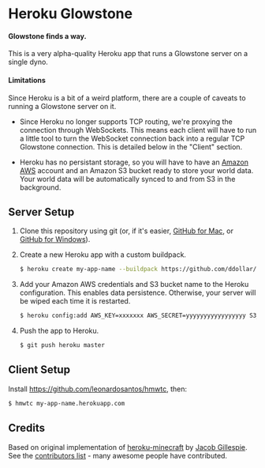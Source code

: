 # Heroku Glowstone

#### Glowstone finds a way.

This is a very alpha-quality Heroku app that runs a Glowstone server on a single dyno.

#### Limitations

Since Heroku is a bit of a weird platform, there are a couple of caveats to running a Glowstone server on it.

* Since Heroku no longer supports TCP routing, we're proxying the connection through WebSockets. This means each client will have to run a little tool to turn the WebSocket connection back into a regular TCP Glowstone connection. This is detailed below in the "Client" section.

* Heroku has no persistant storage, so you will have to have an [Amazon AWS](http://aws.amazon.com) account and an Amazon S3 bucket ready to store your world data. Your world data will be automatically synced to and from S3 in the background.

## Server Setup

1. Clone this repository using git (or, if it's easier, [GitHub for Mac](http://mac.github.com), or [GitHub for Windows](http://windows.github.com)).

2. Create a new Heroku app with a custom buildpack.

   ```bash
   $ heroku create my-app-name --buildpack https://github.com/ddollar/heroku-buildpack-multi.git
   ```

3. Add your Amazon AWS credentials and S3 bucket name to the Heroku configuration. This enables data persistence. Otherwise, your server will be wiped each time it is restarted.

   ```bash
   $ heroku config:add AWS_KEY=xxxxxxx AWS_SECRET=yyyyyyyyyyyyyyyyy S3_BUCKET=my-bucket-name
   ```

4. Push the app to Heroku.

   ```bash
   $ git push heroku master
   ```

## Client Setup

Install https://github.com/leonardosantos/hmwtc, then:

   ```bash
   $ hmwtc my-app-name.herokuapp.com
   ```

## Credits

Based on original implementation of [heroku-minecraft](https://github.com/jacobwgillespie/heroku-minecraft) by [Jacob Gillespie](https://github.com/jacobwgillespie). See the [contributors list](https://github.com/jacobwgillespie/heroku-minecraft/graphs/contributors) - many awesome people have contributed.
